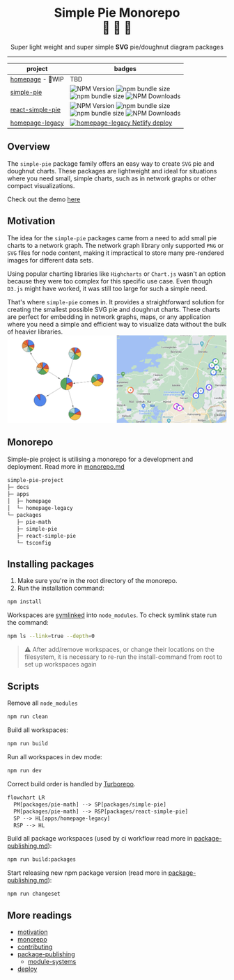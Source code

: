 <div align="center">
  <h1>Simple Pie Monorepo<br/>🔧 🥧 🍩</h1>
  <p>Super light weight and super simple <strong>SVG</strong> pie/doughnut diagram packages</p>
</div>

<hr/>

| project                                                   | badges                                                                                                                                                                                                                                                                                            |
|-----------------------------------------------------------|---------------------------------------------------------------------------------------------------------------------------------------------------------------------------------------------------------------------------------------------------------------------------------------------------|
| [homepage](https://simple-pie-2.netlify.app/) - 🚧WIP     | TBD                                                                                                                                                                                                                                                                                               |
| [simple-pie](./packages/simple-pie/README.md)             | ![NPM Version](https://img.shields.io/npm/v/simple-pie) ![npm bundle size](https://img.shields.io/bundlephobia/minzip/simple-pie) <br/> ![npm bundle size](https://img.shields.io/bundlephobia/min/simple-pie) ![NPM Downloads](https://img.shields.io/npm/dm/simple-pie)                         |
| [react-simple-pie](./packages/react-simple-pie/README.md) | ![NPM Version](https://img.shields.io/npm/v/react-simple-pie) ![npm bundle size](https://img.shields.io/bundlephobia/minzip/react-simple-pie) <br/> ![npm bundle size](https://img.shields.io/bundlephobia/min/react-simple-pie) ![NPM Downloads](https://img.shields.io/npm/dm/react-simple-pie) |
| [homepage-legacy](https://simple-pie.netlify.app/)        | [![homepage-legacy Netlify deploy](https://github.com/serjilyashenko/simple-pie-project/actions/workflows/homepage-legacy-deploy.yml/badge.svg?branch=master)](https://github.com/serjilyashenko/simple-pie-project/actions/workflows/homepage-legacy-deploy.yml)                                 |

## Overview

The `simple-pie` package family offers an easy way to create `SVG` pie and doughnut charts. These packages are lightweight
and ideal for situations where you need small, simple charts, such as in network graphs or other compact visualizations.

Check out the demo [here](https://simple-pie.netlify.app/)

## Motivation

The idea for the `simple-pie` packages came from a need to add small pie charts to a network graph. The network graph
library only supported `PNG` or `SVG` files for node content, making it impractical to store many pre-rendered images for
different data sets.

Using popular charting libraries like `Highcharts` or `Chart.js` wasn't an option because they were too complex for this
specific use case. Even though `D3.js` might have worked, it was still too large for such a simple need.

That's where `simple-pie` comes in. It provides a straightforward solution for creating the smallest possible SVG pie and
doughnut charts. These charts are perfect for embedding in network graphs, maps, or any application where you need
a simple and efficient way to visualize data without the bulk of heavier libraries.
![net and map cases](./docs/images/map-and-net-case.png)

## Monorepo

Simple-pie project is utilising a monorepo for a development and deployment. Read more in [monorepo.md](./docs/monorepo.md)

```tree
simple-pie-project
├─ docs
├─ apps
│  ├─ homepage
│  └─ homepage-legacy
└─ packages
   ├─ pie-math
   ├─ simple-pie
   ├─ react-simple-pie
   └─ tsconfig
```

## Installing packages

1. Make sure you're in the root directory of the monorepo.
2. Run the installation command:
```bash
npm install
```

Workspaces are [symlinked](https://en.wikipedia.org/wiki/Symbolic_link) into `node_modules`.
To check symlink state run the command:
```bash
npm ls --link=true --depth=0
```

> ⚠️ After add/remove workspaces, or change their locations on the filesystem, it is necessary  to re-run the install-command
> from root to set up workspaces again

## Scripts

Remove all `node_modules`
```bash
npm run clean
```

Build all workspaces:
```bash
npm run build
```

Run all workspaces in dev mode:
```bash
npm run dev
```

Correct build order is handled by [Turborepo](https://turbo.build/repo).

```mermaid
flowchart LR
  PM[packages/pie-math] --> SP[packages/simple-pie]
  PM[packages/pie-math] --> RSP[packages/react-simple-pie]
  SP --> HL[apps/homepage-legacy]
  RSP --> HL
```

Build all package workspaces (used by ci workflow read more in [package-publishing.md](./docs/package-publishing.md)):
```bash
npm run build:packages
```

Start releasing new npm package version (read more in [package-publishing.md](./docs/package-publishing.md)):
```bash
npm run changeset
```

## More readings

- [motivation](./docs/motivation.md)
- [monorepo](./docs/monorepo.md)
- [contributing](./docs/contributing.md)
- [package-publishing](./docs/package-publishing.md)
  - [module-systems](./docs/module-systems.md)
- [deploy](./docs/deploy.md)
